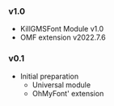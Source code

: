 ### v1.0
  - KillGMSFont Module v1.0
  - OMF extension v2022.7.6

### v0.1
- Initial preparation
  - Universal module
  - OhMyFont' extension
